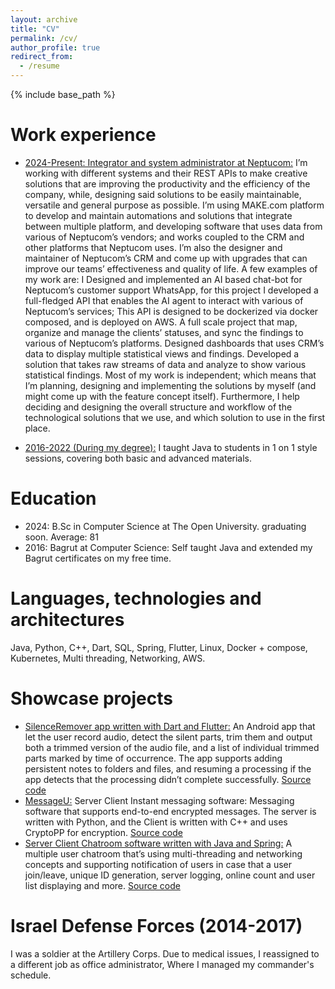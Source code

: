 ```yaml
---
layout: archive
title: "CV"
permalink: /cv/
author_profile: true
redirect_from:
  - /resume
---
```


{% include base_path %}

Work experience
======
* <ins>2024-Present: Integrator and system administrator at Neptucom:</ins> I’m working with different systems and their REST APIs to make creative solutions that are improving the productivity and the efficiency of the company, while, designing said solutions to be easily maintainable, versatile and general purpose as possible. I’m using MAKE.com platform to develop and maintain automations and solutions that integrate between multiple platform, and developing software that uses data from various of Neptucom’s vendors; and works coupled to the CRM and other platforms that Neptucom uses. I’m also the designer and maintainer of Neptucom’s CRM and come up with upgrades that can improve our teams’ effectiveness and quality of life. A few examples of my work are: I Designed and implemented an AI based chat-bot for Neptucom’s customer support WhatsApp, for this project I developed a full-fledged API that enables the AI agent to interact with various of Neptucom’s services; This API is designed to be dockerized via docker composed, and is deployed on AWS. A full scale project that map, organize and manage the clients’ statuses, and sync the findings to various of Neptucom’s platforms. Designed dashboards that uses CRM’s data to display multiple statistical views and findings. Developed a solution that takes raw streams of data and analyze to show various statistical findings. Most of my work is independent; which means that I’m planning, designing and implementing the solutions by myself (and might come up with the feature concept itself). Furthermore, I help deciding and designing the overall structure and workflow of the technological solutions that we use, and which solution to use in the first place.
  
* <ins>2016-2022 (During my degree):</ins> I taught Java to students in 1 on 1 style sessions, covering both basic and advanced materials.

Education
======
* 2024: B.Sc in Computer Science at The Open University. graduating soon. Average: 81
* 2016: Bagrut at Computer Science: Self taught Java and extended my Bagrut certificates on my free time.

Languages, technologies and architectures
======
Java, Python, C++, Dart, SQL, Spring, Flutter, Linux, Docker + compose, Kubernetes, Multi threading, Networking, AWS.

Showcase projects
======
* <ins>SilenceRemover app written with Dart and Flutter:</ins> An Android app that let the user record audio, detect the silent parts, trim them and output both a trimmed version of the audio file, and a list of individual trimmed parts marked by time of occurrence. The app supports adding persistent notes to folders and files, and resuming a processing if the app detects that the processing didn’t complete successfully. [Source code](https://github.com/TalOrenshtein/Silence_Remover)
* <ins>MessageU:</ins> Server Client Instant messaging software: Messaging software that supports end-to-end encrypted messages. The server is written with Python, and the Client is written with C++ and uses CryptoPP for encryption. [Source code](https://github.com/TalOrenshtein/MessageU)
* <ins>Server Client Chatroom software written with Java and Spring:</ins> A multiple user chatroom that’s using multi-threading and networking concepts and supporting notification of users in case that a user join/leave, unique ID generation, server logging, online count and user list displaying and more. [Source code](https://github.com/TalOrenshtein/Chatroom)

Israel Defense Forces (2014-2017)
======
I was a soldier at the Artillery Corps. Due to medical issues, I reassigned to a different job as office administrator, Where I managed my commander's schedule.
